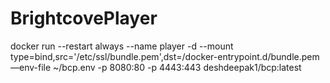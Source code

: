 # BrightcovePlayer
docker run --restart always --name player -d --mount type=bind,src='/etc/ssl/bundle.pem',dst=/docker-entrypoint.d/bundle.pem —env-file ~/bcp.env -p 8080:80 -p 4443:443 deshdeepak1/bcp:latest
